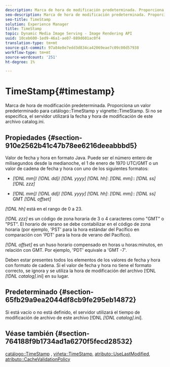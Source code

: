 ```yaml
---
description: Marca de hora de modificación predeterminada. Proporciona un valor predeterminado para el registro TimeStamp y la viñeta TimeStamp. Si no se especifica, el servidor utilizará la fecha y hora de modificación de este archivo catalog.ini.
seo-description: Marca de hora de modificación predeterminada. Proporciona un valor predeterminado para el registro TimeStamp y la viñeta TimeStamp. Si no se especifica, el servidor utilizará la fecha y hora de modificación de este archivo catalog.ini.
seo-title: TimeStamp
solution: Experience Manager
title: TimeStamp
topic: Dynamic Media Image Serving - Image Rendering API
uuid: 10ceb600-1ed9-46a1-ae07-889d601ac0f4
translation-type: tm+mt
source-git-commit: 97a84e8e7edd3d834ca42069eae7c09c00d57938
workflow-type: tm+mt
source-wordcount: '251'
ht-degree: 1%

---
```



# TimeStamp{#timestamp}

Marca de hora de modificación predeterminada. Proporciona un valor predeterminado para catálogo::TimeStamp y vignette::TimeStamp. Si no se especifica, el servidor utilizará la fecha y hora de modificación de este archivo catalog.ini.

## Propiedades {#section-910e2562b41c47b78ee6216deeabbbd5}

Valor de fecha y hora en formato Java. Puede ser el número entero de milisegundos desde la medianoche, el 1 de enero de 1970 UTC/GMT o un valor de cadena de fecha y hora con uno de los siguientes formatos:

* *[!DNL mm]*/  *[!DNL dd]*/  *[!DNL yyyy]* *[!DNL hh]*:  *[!DNL mm]*::  *[!DNL ss]* *[!DNL zzz]*

* *[!DNL mm]*/  *[!DNL dd]*/  *[!DNL yyyy]* *[!DNL hh]*:  *[!DNL mm]*::  *[!DNL ss]* GMT  *[!DNL offset]*

*[!DNL hh]* está en el rango de 0 a 23.

*[!DNL zzz]* es un código de zona horaria de 3 o 4 caracteres como &quot;GMT&quot; o &quot;PST&quot;. El horario de verano se debe contabilizar en el código de zona horaria (por ejemplo, &#39;PST&#39; para la hora estándar del Pacífico en comparación con &#39;PDT&#39; para la hora de verano del Pacífico).

*[!DNL offset]* es un huso horario compensado en horas u horas:minutos, en relación con GMT. Por ejemplo, &#39;PDT&#39; equivale a &#39;GMT -7&#39;.

Deben estar presentes todos los elementos de los valores de fecha y hora con formato de cadena. Si el valor de fecha y hora no tiene el formato correcto, se ignora y se utiliza la hora de modificación del archivo [!DNL *[!DNL catalog]*.ini] en su lugar.

## Predeterminado {#section-65fb29a9ea2044df8cb9fe295eb14872}

Si está vacío o no está definido, el servidor utilizará el tiempo de modificación de archivo de este archivo [!DNL *[!DNL catalog]*.ini].

## Véase también {#section-764188f9b1734ad1a6270f5fecd28532}

[catálogo::TimeStamp](../../../../../ir-api/material-cat/image-rendering-api-ref/c-ir-material-catalog/c-ir-material-data-reference/r-ir-timestamp-dataref.md#reference-6daf7973dc4f4b4e9e8165756db7c319) ,  [viñeta::TimeStamp](../../../../../ir-api/material-cat/image-rendering-api-ref/c-ir-material-catalog/c-ir-vignette-map-reference/r-ir-timestamp-vignette.md#reference-d57cdd40a6a645d199dbb1d56cc85bc1),  [atributo::UseLastModified](../../../../../ir-api/material-cat/image-rendering-api-ref/c-ir-material-catalog/c-ir-attributes-reference/r-ir-uselastmodified.md#reference-d2ab628c9e004fedbd38324866dbca1d),  [atributo::CacheValidationPolicy](../../../../../ir-api/material-cat/image-rendering-api-ref/c-ir-material-catalog/c-ir-attributes-reference/r-ir-cachevalidationpolicy.md#reference-2d71679733474d8aa116db6ceba87fa4)
